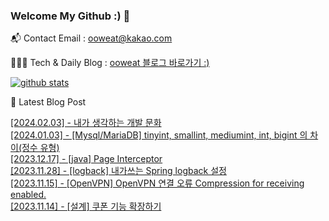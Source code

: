 ### Welcome My Github :) 👋

📬  Contact Email : ooweat@kakao.com

👨🏻‍💻  Tech & Daily Blog : <a href="https://ooweat.tistory.com">ooweat 블로그 바로가기 :)</a>

[![github stats](https://github-readme-stats.vercel.app/api?username=ooweat&show_icons=true&hide_border=False)](https://ooweat.tistory.com)

🤩 Latest Blog Post

[[2024.02.03] - 내가 생각하는 개발 문화](https://ooweat.tistory.com/entry/%EB%82%B4%EA%B0%80-%EC%83%9D%EA%B0%81%ED%95%98%EB%8A%94-%EA%B0%9C%EB%B0%9C-%EB%AC%B8%ED%99%94) <br/>
[[2024.01.03] - [Mysql/MariaDB] tinyint, smallint, mediumint, int, bigint 의 차이(정수 유형)](https://ooweat.tistory.com/entry/MysqlMariaDB-tinyint-smallint-mediumint-int-bigint%EC%9D%98-%EC%B0%A8%EC%9D%B4) <br/>
[[2023.12.17] - [java] Page Interceptor](https://ooweat.tistory.com/entry/java-Page-Interceptor) <br/>
[[2023.11.28] - [logback] 내가쓰는 Spring logback 설정](https://ooweat.tistory.com/entry/logback-%EB%82%B4%EA%B0%80%EC%93%B0%EB%8A%94-Spring-logback-%EC%84%A4%EC%A0%95) <br/>
[[2023.11.15] - [OpenVPN] OpenVPN 연결 오류 Compression for receiving enabled.](https://ooweat.tistory.com/entry/OpenVPN-OpenVPN-%EC%97%B0%EA%B2%B0-%EC%98%A4%EB%A5%98-Compression-for-receiving-enabled) <br/>
[[2023.11.14] - [설계] 쿠폰 기능 확장하기](https://ooweat.tistory.com/entry/%EC%84%A4%EA%B3%84-%EC%BF%A0%ED%8F%B0-%EA%B8%B0%EB%8A%A5-%ED%99%95%EC%9E%A5%ED%95%98%EA%B8%B0) <br/>
